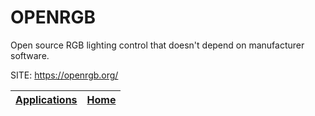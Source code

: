 # OPENRGB
 
 Open source RGB lighting control that doesn't depend on manufacturer software.
 
 SITE: https://openrgb.org/

 | [Applications](https://portable-linux-apps.github.io/apps.html) | [Home](https://portable-linux-apps.github.io)
 | --- | --- |
